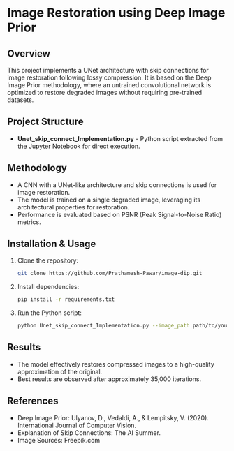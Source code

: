 # Image Restoration using Deep Image Prior

## Overview

This project implements a UNet architecture with skip connections for image restoration following lossy compression. It is based on the Deep Image Prior methodology, where an untrained convolutional network is optimized to restore degraded images without requiring pre-trained datasets.

## Project Structure

- **Unet\_skip\_connect\_Implementation.py** - Python script extracted from the Jupyter Notebook for direct execution.

## Methodology

- A CNN with a UNet-like architecture and skip connections is used for image restoration.
- The model is trained on a single degraded image, leveraging its architectural properties for restoration.
- Performance is evaluated based on PSNR (Peak Signal-to-Noise Ratio) metrics.

## Installation & Usage

1. Clone the repository:
   ```sh
   git clone https://github.com/Prathamesh-Pawar/image-dip.git
   ```
2. Install dependencies:
   ```sh
   pip install -r requirements.txt
   ```
3. Run the Python script:
   ```sh
   python Unet_skip_connect_Implementation.py --image_path path/to/your/image.jpg --num_iterations 5000

   ```

## Results

- The model effectively restores compressed images to a high-quality approximation of the original.
- Best results are observed after approximately 35,000 iterations.

## References

- Deep Image Prior: Ulyanov, D., Vedaldi, A., & Lempitsky, V. (2020). International Journal of Computer Vision.
- Explanation of Skip Connections: The AI Summer.
- Image Sources: Freepik.com

